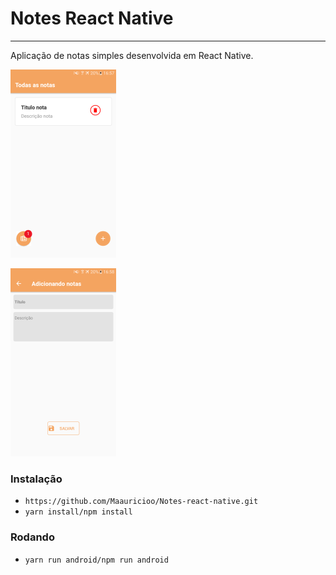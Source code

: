 <h1>Notes React Native</h1>
<hr>
<p>Aplicação de notas simples desenvolvida em React Native.</p>

![](src/img/Screenshot_1.png)

![](src/img/Screenshot_2.png)

<h3>Instalação</h3>
<ul>

<li><code>https://github.com/Maauricioo/Notes-react-native.git</code></li>
<li><code>yarn install/npm install</code></li>

</ul>

<h3>Rodando</h3>
<ul>

<li><code>yarn run android/npm run android</code></li>

</ul>
